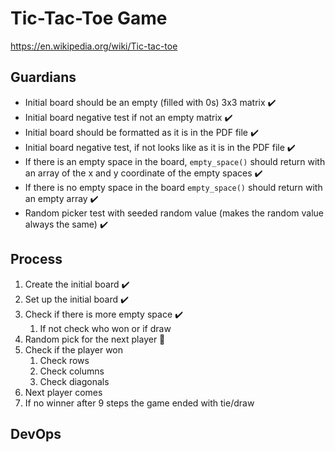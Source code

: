 # Tic-Tac-Toe Game
https://en.wikipedia.org/wiki/Tic-tac-toe
## Guardians
- Initial board should be an empty (filled with 0s) 3x3 matrix :heavy_check_mark:
- Initial board negative test if not an empty matrix :heavy_check_mark:
- Initial board should be formatted as it is in the PDF file :heavy_check_mark:
- Initial board negative test, if not looks like as it is in the PDF file :heavy_check_mark:
- If there is an empty space in the board, `empty_space()` should return with an array of the x and y coordinate 
of the empty spaces :heavy_check_mark:
- If there is no empty space in the board `empty_space()` should return with an empty array :heavy_check_mark:
- Random picker test with seeded random value (makes the random value always the same) :heavy_check_mark:
## Process
1. Create the initial board :heavy_check_mark:
2. Set up the initial board :heavy_check_mark:
3. Check if there is more empty space :heavy_check_mark:
   1. If not check who won or if draw
4. Random pick for the next player :small_orange_diamond:
5. Check if the player won
   1. Check rows
   2. Check columns
   3. Check diagonals
6. Next player comes
7. If no winner after 9 steps the game ended with tie/draw
## DevOps